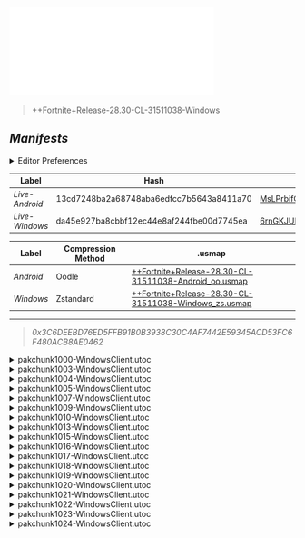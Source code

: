 <a href="#manifests">
  <img style="pointer-events: none" src="https://raw.githubusercontent.com/Tectors/fn-archive/master/.github/source/dependents/gen.28.30.svg" width="360" height="155"\>
</a>

 >  
  
  > ++Fortnite+Release-28.30-CL-31511038-Windows

## *Manifests*
<details>
  <summary>Editor Preferences</summary>

 > 
    ((Value="0x8699F17A17A87C9466ECA3F81BE09913DFC2FE255B8A5DBA38CF3DD38E53DFF5",Guid="00AD98CD646E51F9064470AF81753C60"),(Value="0xBF5B024ABB2023441B359FB8BF99659705B59FB33D75A817E06B3163BFE847FE",Guid="0D8B24BCF7F9C0293FFE1264A5D05613"),(Value="0xEAD2C49B505363CF86A369140A1B2334442464972C377D682F0DC0A2BC31A6D4",Guid="18657B021FD5011618877BD5D709EB51"),(Value="0x0CD70C9B012C3B6F80F940371E036D67DC0FA9755895A52B9E845515DF667881",Guid="1F8BD07EA3FA0CE93BFD036C920C9ED7"),(Value="0xE301ADF532F3EFF72E9240CCB41ED8F0766F8B47D734330BB1D0ACEA4F7C38CF",Guid="3AD37E40514304F7789E17FEBF4E4C68"),(Value="0x600E84282284F93207A275EEBD2E03DEC1060977F26834C2B1604CD745400CBE",Guid="5F65B98450A9DB7EAD3BD81AFC3B9247"),(Value="0x3C4B82E8686B9B50DC2AE329D9BE2309E443594E8D574BA8A34B2ABB08082749",Guid="8FA260F3D15A59A4DC39757B8F982367"),(Value="0x44C9DBA9B951880EBE257C8D98DFF3D72A8C6DD28290B9EEA4CBEC9B5729A127",Guid="9AEA6E7C6885D6E9A1E71E1C1D660FE6"),(Value="0x172AE3FA64FACD009F036B6F22ACE6D6534CD9D98DF31B6F66CFC08ABCFD6438",Guid="A504A381A11922EACD522BAB09F60577"),(Value="0xD9EDA39EDE6280C49EBDCE1F32E9D015BBBF11F477351A3137050B52D1FDD437",Guid="BE4F0BD53F53B4B8E570EEBF8829D35A"),(Value="0xFD66B6526BE2D5EA1FE2580DC774DA0C48B9B897D0421A180EBF365775799B59",Guid="C11DB2552EF4F3974E331EC72026EFBA"),(Value="0xE62FA5F7F9EB86523494FB1ED6BFEA0AAAB64F82F87EAFCAFDAFA9EC3F4F1621",Guid="D02365ADD1205D3E408F2C1EDF520907"),(Value="0x7E675BCCD37C32FD5E6B1FC70EB0FE9E3B78A402D656BB625306C58264F43735",Guid="D345D95CF72A6C367ED8F9E0A52F1C76"),(Value="0xCD31ADC93617CC65325C8B48E903A8E2846BDC1AB9D38D7669D06B62DE099B77",Guid="D80CDC979BC760ECC941D3E40C7B6CD2"),(Value="0x818F84AB701462A03A1E1BFB3A663AB8F11EF4F27BE88D60A00C57FD8DDB00B6",Guid="D825771F72189E14464845D8BD1AB447"),(Value="0x5F149D17C16F53A4CF98C8366452DCC4F5C5CA89B7B3921C0E9485CFCADC75F4",Guid="DB982042FC23E63A912CF079BB11B4D7"),(Value="0xE3184D2A84AEA64E662D762492D696616337348975B358927667D5230CBD31ED",Guid="E4873B9E0B86905E8654D93E9279743E"),(Value="0x6898410A5ED7720BA8053E222B07BA12E117FF77D9B3EF9BDF0165E50516A78D",Guid="F418C01DC7E0766DCA8D731E61DE5748"))
</details>

| Label | Hash | Route |
| - | - | - |
| *Live-Android* | 13cd7248ba2a68748aba6edfcc7b5643a8411a70 | [MsLPrbifCpWz-2JnL0KySgGuvnwL9Q](https://github.com/Tectors/fn-archive/blob/master/manifests/MsLPrbifCpWz-2JnL0KySgGuvnwL9Q.manifest) |
| *Live-Windows* | da45e927ba8cbbf12ec44e8af244fbe00d7745ea | [6rnGKJUE4ZR1wE8YbEipgborM43rVQ](https://github.com/Tectors/fn-archive/blob/master/manifests/6rnGKJUE4ZR1wE8YbEipgborM43rVQ.manifest) |


| Label | Compression Method | .usmap |
| - | - | - |
| *Android* | Oodle | [++Fortnite+Release-28.30-CL-31511038-Android_oo.usmap](https://github.com/Tectors/fn-archive/blob/master/manifests/mappings/++Fortnite+Release-28.30-CL-31511038-Android_oo.usmap) |
| *Windows* | Zstandard | [++Fortnite+Release-28.30-CL-31511038-Windows_zs.usmap](https://github.com/Tectors/fn-archive/blob/master/manifests/mappings/++Fortnite+Release-28.30-CL-31511038-Windows_zs.usmap) |

---

> *0x3C6DEEBD76ED5FFB91B0B3938C30C4AF7442E59345ACD53FC6F480ACB8AE0462*

<details>
  <summary>pakchunk1000-WindowsClient.utoc</summary>

 > 
    0x8699F17A17A87C9466ECA3F81BE09913DFC2FE255B8A5DBA38CF3DD38E53DFF5
    KEYCHAIN: 00AD98CD646E51F9064470AF81753C60:hpnxeheofJRm7KP4G+CZE9/C/iVbil26OM89045T3/U=

  <img src="https://raw.githubusercontent.com/Tectors/fn-archive/master/.github/source/dependents/referred/EID_Prosper.svg" width="100"> 
</details>

<details>
  <summary>pakchunk1003-WindowsClient.utoc</summary>

 > 
    0xBF5B024ABB2023441B359FB8BF99659705B59FB33D75A817E06B3163BFE847FE
    KEYCHAIN: 0D8B24BCF7F9C0293FFE1264A5D05613:v1sCSrsgI0QbNZ+4v5lllwW1n7M9dagX4GsxY7/oR/4=

  <img src="https://raw.githubusercontent.com/Tectors/fn-archive/master/.github/source/dependents/referred/Wrap_SpeedDial.svg" width="100"> <img src="https://raw.githubusercontent.com/Tectors/fn-archive/master/.github/source/dependents/referred/Pickaxe_SpeedDial.svg" width="100"> <img src="https://raw.githubusercontent.com/Tectors/fn-archive/master/.github/source/dependents/referred/LoadingScreen_Sparks_SpeedDial.svg" width="100"> <img src="https://raw.githubusercontent.com/Tectors/fn-archive/master/.github/source/dependents/referred/Emoji_S28_Sparks_SpeedDial.svg" width="100"> <img src="https://raw.githubusercontent.com/Tectors/fn-archive/master/.github/source/dependents/referred/EID_SpeedDial_Mask.svg" width="100"> <img src="https://raw.githubusercontent.com/Tectors/fn-archive/master/.github/source/dependents/referred/EID_SpeedDial.svg" width="100"> <img src="https://raw.githubusercontent.com/Tectors/fn-archive/master/.github/source/dependents/referred/Character_SpeedDialBattle.svg" width="100"> <img src="https://raw.githubusercontent.com/Tectors/fn-archive/master/.github/source/dependents/referred/Character_SpeedDial.svg" width="100"> <img src="https://raw.githubusercontent.com/Tectors/fn-archive/master/.github/source/dependents/referred/Backpack_SpeedDialBattle.svg" width="100"> 
</details>

<details>
  <summary>pakchunk1004-WindowsClient.utoc</summary>

 > 
    0xEAD2C49B505363CF86A369140A1B2334442464972C377D682F0DC0A2BC31A6D4
    KEYCHAIN: 18657B021FD5011618877BD5D709EB51:6tLEm1BTY8+Go2kUChsjNEQkZJcsN31oLw3AorwxptQ=

  <img src="https://raw.githubusercontent.com/Tectors/fn-archive/master/.github/source/dependents/referred/Pickaxe_SlowBurn.svg" width="100"> <img src="https://raw.githubusercontent.com/Tectors/fn-archive/master/.github/source/dependents/referred/Backpack_SlowBurn.svg" width="100"> 
</details>

<details>
  <summary>pakchunk1005-WindowsClient.utoc</summary>

 > 
    0x0CD70C9B012C3B6F80F940371E036D67DC0FA9755895A52B9E845515DF667881
    KEYCHAIN: 1F8BD07EA3FA0CE93BFD036C920C9ED7:DNcMmwEsO2+A+UA3HgNtZ9wPqXVYlaUrnoRVFd9meIE=

  <img src="https://raw.githubusercontent.com/Tectors/fn-archive/master/.github/source/dependents/referred/EID_Destiny.svg" width="100"> 
</details>

<details>
  <summary>pakchunk1007-WindowsClient.utoc</summary>

 > 
    0xE301ADF532F3EFF72E9240CCB41ED8F0766F8B47D734330BB1D0ACEA4F7C38CF
    KEYCHAIN: 3AD37E40514304F7789E17FEBF4E4C68:4wGt9TLz7/cukkDMtB7Y8HZvi0fXNDMLsdCs6k98OM8=

  <img src="https://raw.githubusercontent.com/Tectors/fn-archive/master/.github/source/dependents/referred/Pickaxe_FastCheetah.svg" width="100"> <img src="https://raw.githubusercontent.com/Tectors/fn-archive/master/.github/source/dependents/referred/EID_FastCheetah.svg" width="100"> <img src="https://raw.githubusercontent.com/Tectors/fn-archive/master/.github/source/dependents/referred/Character_FastCheetah.svg" width="100"> <img src="https://raw.githubusercontent.com/Tectors/fn-archive/master/.github/source/dependents/referred/Backpack_FastCheetah.svg" width="100"> 
</details>

<details>
  <summary>pakchunk1009-WindowsClient.utoc</summary>

 > 
    0x600E84282284F93207A275EEBD2E03DEC1060977F26834C2B1604CD745400CBE
    KEYCHAIN: 5F65B98450A9DB7EAD3BD81AFC3B9247:YA6EKCKE+TIHonXuvS4D3sEGCXfyaDTCsWBM10VADL4=

  <img src="https://raw.githubusercontent.com/Tectors/fn-archive/master/.github/source/dependents/referred/EID_Affection.svg" width="100"> 
</details>

<details>
  <summary>pakchunk1010-WindowsClient.utoc</summary>

 > 
    0x3C4B82E8686B9B50DC2AE329D9BE2309E443594E8D574BA8A34B2ABB08082749
    KEYCHAIN: 8FA260F3D15A59A4DC39757B8F982367:PEuC6Ghrm1DcKuMp2b4jCeRDWU6NV0uoo0squwgIJ0k=

  <img src="https://raw.githubusercontent.com/Tectors/fn-archive/master/.github/source/dependents/referred/EID_Delirious.svg" width="100"> 
</details>

<details>
  <summary>pakchunk1013-WindowsClient.utoc</summary>

 > 
    0x44C9DBA9B951880EBE257C8D98DFF3D72A8C6DD28290B9EEA4CBEC9B5729A127
    KEYCHAIN: 9AEA6E7C6885D6E9A1E71E1C1D660FE6:RMnbqblRiA6+JXyNmN/z1yqMbdKCkLnupMvsm1cpoSc=

  <img src="https://raw.githubusercontent.com/Tectors/fn-archive/master/.github/source/dependents/referred/EID_Resonant.svg" width="100"> 
</details>

<details>
  <summary>pakchunk1015-WindowsClient.utoc</summary>

 > 
    0x172AE3FA64FACD009F036B6F22ACE6D6534CD9D98DF31B6F66CFC08ABCFD6438
    KEYCHAIN: A504A381A11922EACD522BAB09F60577:Fyrj+mT6zQCfA2tvIqzm1lNM2dmN8xtvZs/Airz9ZDg=

  <img src="https://raw.githubusercontent.com/Tectors/fn-archive/master/.github/source/dependents/referred/EID_Undead.svg" width="100"> 
</details>

<details>
  <summary>pakchunk1016-WindowsClient.utoc</summary>

 > 
    0xD9EDA39EDE6280C49EBDCE1F32E9D015BBBF11F477351A3137050B52D1FDD437
    KEYCHAIN: BE4F0BD53F53B4B8E570EEBF8829D35A:2e2jnt5igMSevc4fMunQFbu/EfR3NRoxNwULUtH91Dc=

  <img src="https://raw.githubusercontent.com/Tectors/fn-archive/master/.github/source/dependents/referred/EID_Repetition.svg" width="100"> 
</details>

<details>
  <summary>pakchunk1017-WindowsClient.utoc</summary>

 > 
    0xFD66B6526BE2D5EA1FE2580DC774DA0C48B9B897D0421A180EBF365775799B59
    KEYCHAIN: C11DB2552EF4F3974E331EC72026EFBA:/Wa2Umvi1eof4lgNx3TaDEi5uJfQQhoYDr82V3V5m1k=

  <img src="https://raw.githubusercontent.com/Tectors/fn-archive/master/.github/source/dependents/referred/EID_Medicinal.svg" width="100"> 
</details>

<details>
  <summary>pakchunk1018-WindowsClient.utoc</summary>

 > 
    0xE62FA5F7F9EB86523494FB1ED6BFEA0AAAB64F82F87EAFCAFDAFA9EC3F4F1621
    KEYCHAIN: D02365ADD1205D3E408F2C1EDF520907:5i+l9/nrhlI0lPse1r/qCqq2T4L4fq/K/a+p7D9PFiE=

  <img src="https://raw.githubusercontent.com/Tectors/fn-archive/master/.github/source/dependents/referred/EID_Camouflage.svg" width="100"> 
</details>

<details>
  <summary>pakchunk1019-WindowsClient.utoc</summary>

 > 
    0x7E675BCCD37C32FD5E6B1FC70EB0FE9E3B78A402D656BB625306C58264F43735
    KEYCHAIN: D345D95CF72A6C367ED8F9E0A52F1C76:fmdbzNN8Mv1eax/HDrD+njt4pALWVrtiUwbFgmT0NzU=

  <img src="https://raw.githubusercontent.com/Tectors/fn-archive/master/.github/source/dependents/referred/EID_Goodbye_Upbeat.svg" width="100"> 
</details>

<details>
  <summary>pakchunk1020-WindowsClient.utoc</summary>

 > 
    0xCD31ADC93617CC65325C8B48E903A8E2846BDC1AB9D38D7669D06B62DE099B77
    KEYCHAIN: D80CDC979BC760ECC941D3E40C7B6CD2:zTGtyTYXzGUyXItI6QOo4oRr3Bq50412adBrYt4Jm3c=

  <img src="https://raw.githubusercontent.com/Tectors/fn-archive/master/.github/source/dependents/referred/Character_BestDressedFNCS.svg" width="100"> 
</details>

<details>
  <summary>pakchunk1021-WindowsClient.utoc</summary>

 > 
    0x818F84AB701462A03A1E1BFB3A663AB8F11EF4F27BE88D60A00C57FD8DDB00B6
    KEYCHAIN: D825771F72189E14464845D8BD1AB447:gY+Eq3AUYqA6Hhv7OmY6uPEe9PJ76I1goAxX/Y3bALY=

  <img src="https://raw.githubusercontent.com/Tectors/fn-archive/master/.github/source/dependents/referred/EID_Darling.svg" width="100"> 
</details>

<details>
  <summary>pakchunk1022-WindowsClient.utoc</summary>

 > 
    0x5F149D17C16F53A4CF98C8366452DCC4F5C5CA89B7B3921C0E9485CFCADC75F4
    KEYCHAIN: DB982042FC23E63A912CF079BB11B4D7:XxSdF8FvU6TPmMg2ZFLcxPXFyom3s5IcDpSFz8rcdfQ=

  </details>

<details>
  <summary>pakchunk1023-WindowsClient.utoc</summary>

 > 
    0xE3184D2A84AEA64E662D762492D696616337348975B358927667D5230CBD31ED
    KEYCHAIN: E4873B9E0B86905E8654D93E9279743E:4xhNKoSupk5mLXYkktaWYWM3NIl1s1iSdmfVIwy9Me0=

  <img src="https://raw.githubusercontent.com/Tectors/fn-archive/master/.github/source/dependents/referred/Pickaxe_VitalInventorBlock.svg" width="100"> <img src="https://raw.githubusercontent.com/Tectors/fn-archive/master/.github/source/dependents/referred/Character_VitalInventorBlock.svg" width="100"> <img src="https://raw.githubusercontent.com/Tectors/fn-archive/master/.github/source/dependents/referred/Backpack_VitalInventorBlock.svg" width="100"> 
</details>

<details>
  <summary>pakchunk1024-WindowsClient.utoc</summary>

 > 
    0x6898410A5ED7720BA8053E222B07BA12E117FF77D9B3EF9BDF0165E50516A78D
    KEYCHAIN: F418C01DC7E0766DCA8D731E61DE5748:aJhBCl7XcguoBT4iKwe6EuEX/3fZs++b3wFl5QUWp40=

  <img src="https://raw.githubusercontent.com/Tectors/fn-archive/master/.github/source/dependents/referred/EID_Rotisserie_Sycn_Leader.svg" width="100"> <img src="https://raw.githubusercontent.com/Tectors/fn-archive/master/.github/source/dependents/referred/EID_Rotisserie_Sycn_Follower.svg" width="100"> <img src="https://raw.githubusercontent.com/Tectors/fn-archive/master/.github/source/dependents/referred/EID_Rotisserie_Sycn.svg" width="100"> <img src="https://raw.githubusercontent.com/Tectors/fn-archive/master/.github/source/dependents/referred/EID_Rotisserie_Guitar.svg" width="100"> <img src="https://raw.githubusercontent.com/Tectors/fn-archive/master/.github/source/dependents/referred/EID_Rotisserie_Follower.svg" width="100"> <img src="https://raw.githubusercontent.com/Tectors/fn-archive/master/.github/source/dependents/referred/EID_Rotisserie_Drum.svg" width="100"> <img src="https://raw.githubusercontent.com/Tectors/fn-archive/master/.github/source/dependents/referred/EID_Rotisserie.svg" width="100"> 
</details>

